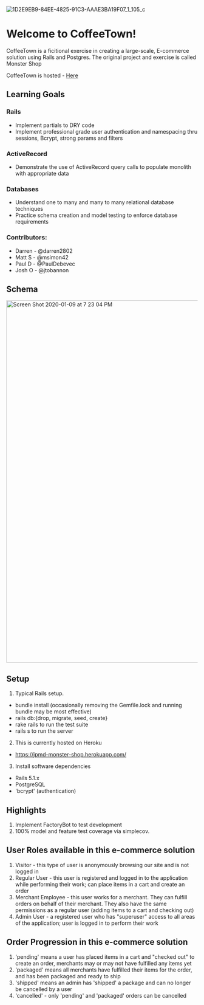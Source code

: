 ![1D2E9EB9-84EE-4825-91C3-AAAE3BA19F07_1_105_c](https://user-images.githubusercontent.com/16090626/75725280-5f7efc80-5c9d-11ea-8fe6-0763dd1c92e9.jpeg)
# Welcome to CoffeeTown!   
  CoffeeTown is a ficitional exercise in creating a large-scale, E-commerce solution using Rails and Postgres.  The original project and exercise is called Monster Shop 

  CoffeeTown is hosted - [Here](https://protected-stream-03620.herokuapp.com)
## Learning Goals

### Rails
* Implement partials to DRY code
* Implement professional grade user authentication and namespacing thru
  sessions, Bcrypt, strong params and filters

### ActiveRecord 
* Demonstrate the use of ActiveRecord query calls to populate monolith with appropriate data 

### Databases 
* Understand one to many and many to many relational database techniques 
* Practice schema creation and model testing to enforce database requirements

### Contributors:
* Darren - @darren2802  
* Matt S - @msimon42
* Paul D - @PaulDebevec
* Josh O - @jtobannon

## Schema 
  <img width="954" alt="Screen Shot 2020-01-09 at 7 23 04 PM" src="https://user-images.githubusercontent.com/16090626/72127857-23c75680-332e-11ea-9530-73dfa3fae2b4.png">

## Setup

1. Typical Rails setup.  
  * bundle install (occasionally removing the Gemfile.lock and running bundle may be most effective)
  * rails db:{drop, migrate, seed, create}
  * rake rails to run the test suite
  * rails s to run the server

2. This is currently hosted on Heroku
  * https://jpmd-monster-shop.herokuapp.com/

3. Install software dependencies
  - Rails 5.1.x
  - PostgreSQL
  - 'bcrypt' (authentication)

## Highlights

1. Implement FactoryBot to test development
2. 100% model and feature test coverage via simplecov.

## User Roles available in this e-commerce solution

1. Visitor - this type of user is anonymously browsing our site and is not logged in
1. Regular User - this user is registered and logged in to the application while performing their work; can place items in a cart and create an order
1. Merchant Employee - this user works for a merchant. They can fulfill orders on behalf of their merchant. They also have the same permissions as a regular user (adding items to a cart and checking out)
1. Admin User - a registered user who has "superuser" access to all areas of
   the application; user is logged in to perform their work

## Order Progression in this e-commerce solution

1. 'pending' means a user has placed items in a cart and "checked out" to create an order, merchants may or may not have fulfilled any items yet
2. 'packaged' means all merchants have fulfilled their items for the order, and has been packaged and ready to ship
3. 'shipped' means an admin has 'shipped' a package and can no longer be cancelled by a user
4. 'cancelled' - only 'pending' and 'packaged' orders can be cancelled

